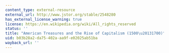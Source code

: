 ```yaml
---
content_type: external-resource
external_url: http://www.jstor.org/stable/2548280
has_external_license_warning: true
license: https://en.wikipedia.org/wiki/All_rights_reserved
status: ''
title: "American Treasures and the Rise of Capitalism (1500\u20131700)"
uid: b03b28a2-da75-402a-aa9f-e02025ab51ba
wayback_url: ''
---
```


